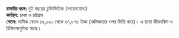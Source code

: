 **চাকরির ধরন:** দুই বছরের চুক্তিভিত্তিক (নবায়নযোগ্য)  
**কর্মস্থল:** ঢাকা ও চট্টগ্রাম  
**বেতন:** মাসিক বেতন ৫৫,০২০ থেকে ৬৭,৮৭৫ টাকা (অভিজ্ঞতার ওপর ভিত্তি করে)। এ ছাড়া জীবনবিমা ও চিকিৎসাসুবিধা আছে।
